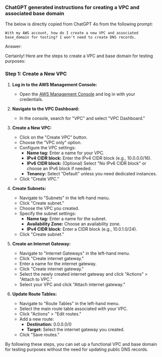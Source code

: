### ChatGPT generated instructions for creating a VPC and associated base domain

The below is directly copied from ChatGPT 4o from the following prompt:

```
With my AWS account, how do I create a new VPC and associated base_domain for testing? I won't need to create DNS records.
```

Answer:

Certainly! Here are the steps to create a VPC and base domain for testing purposes:

### Step 1: Create a New VPC

1. **Log in to the AWS Management Console:**
   - Open the [AWS Management Console](https://aws.amazon.com/console/) and log in with your credentials.

2. **Navigate to the VPC Dashboard:**
   - In the console, search for "VPC" and select "VPC Dashboard."

3. **Create a New VPC:**
   - Click on the "Create VPC" button.
   - Choose the "VPC only" option.
   - Configure the VPC settings:
     - **Name tag:** Enter a name for your VPC.
     - **IPv4 CIDR block:** Enter the IPv4 CIDR block (e.g., 10.0.0.0/16).
     - **IPv6 CIDR block:** (Optional) Select "No IPv6 CIDR block" or choose an IPv6 block if needed.
     - **Tenancy:** Select "Default" unless you need dedicated instances.
   - Click "Create VPC."

4. **Create Subnets:**
   - Navigate to "Subnets" in the left-hand menu.
   - Click "Create subnet."
   - Choose the VPC you created.
   - Specify the subnet settings:
     - **Name tag:** Enter a name for the subnet.
     - **Availability Zone:** Choose an availability zone.
     - **IPv4 CIDR block:** Enter a CIDR block (e.g., 10.0.1.0/24).
   - Click "Create subnet."

5. **Create an Internet Gateway:**
   - Navigate to "Internet Gateways" in the left-hand menu.
   - Click "Create internet gateway."
   - Enter a name for the internet gateway.
   - Click "Create internet gateway."
   - Select the newly created internet gateway and click "Actions" > "Attach to VPC."
   - Select your VPC and click "Attach internet gateway."

6. **Update Route Tables:**
   - Navigate to "Route Tables" in the left-hand menu.
   - Select the main route table associated with your VPC.
   - Click "Actions" > "Edit routes."
   - Add a new route:
     - **Destination:** 0.0.0.0/0
     - **Target:** Select the internet gateway you created.
   - Click "Save routes."

By following these steps, you can set up a functional VPC and base domain for testing purposes without the need for updating public DNS records.
